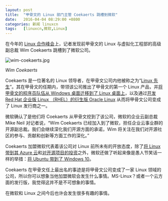 ```yaml
---
layout: post
title:	"甲骨文的 Linux 部门主管 Coekaerts 跳槽到微软"
date:	2016-04-04 08:29:00 +0800 
categories:	新闻 linuxcn 
tags:	[linuxcn,微软,Linux]
---
```



在今年的 [Linux 合作峰会](http://events.linuxfoundation.org/events/collaboration-summit)上，记者发现前甲骨文的 Linux 与虚拟化工程部的高级副总裁 Wim Coekaerts 跳槽到了微软公司。


![wim-coekaerts.jpg](/Asserts/Images//attachment/album/201604/03/215752b91jutru19eburbr.jpg)


*Wim Coekaerts*


Coekaerts 是一位著名的 Linux 领导者，在甲骨文公司内他被称之为“[Linux 先生](http://www.zdnet.com/article/mr-linux-treads-a-narrow-path/)”。其在甲骨文的任期内，带领该公司推出了甲骨文的第一个 Linux 产品，并[将甲骨文的程序员队伍从 Windows 桌面迁移到了 Linux 桌面上](http://www.zdnet.com/article/oracle-to-finish-linux-makeover-this-year/)，以及通过[开发 Red Hat 企业版 Linux （RHEL）的衍生版 Oracle Linux](http://www.baselinemag.com/c/a/Business-Intelligence/What-to-Make-of-Oracle-vs-Red-Hat) 从而将甲骨文公司变成了 Linux 发行商之一。


微软确认了是他们将 Coekaerts 从甲骨文挖到了该公司，微软的企业云副总裁 Mike Neil 对记者说，“Wim Coekaerts 已经加入到了微软，担任企业云事业群的开源副总裁。我们会继续深化我们开源方面的承诺，Wim 将关注在我们对开源社区的参与、贡献和创新等方面工作的深化。”


Coekaerts 加盟微软代表着该公司对 Linux 前所未有的开放态度，除了[将 Linux 带到其 Azure 云](/article-5889-1.html)和[对开源项目的投资](http://www.zdnet.com/article/linux-and-open-source-have-won-get-over-it/)之外，微软还做了听起来像是愚人节笑话一样的举措：[将 Ubuntu 带到了 Windows 10](/article-7177-1.html)。


Coekaerts 在甲骨文任上最出名的事迹是将甲骨文公司变成了一家 Linux 领域的公司，所以你可以想象当他加盟微软会发生什么事情。MS-Linux？或者一个云方面的发行版，我觉得这并不是不可想象的事情。


在微软和 Linux 之间今后也许会发生很多有趣的事情。
